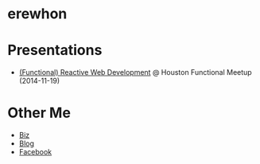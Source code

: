 erewhon
=======

# Presentations
- [(Functional) Reactive Web Development](/reactive-web-presentation/) @ Houston Functional Meetup (2014-11-19)

# Other Me

- [Biz](http://flatland.biz)
- [Blog](http://erewhon.flatland.org)
- [Facebook](http://facebook.com/erewhon)
